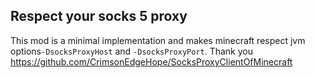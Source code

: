 ## Respect your socks 5 proxy
This mod is a minimal implementation and makes minecraft respect jvm options`-DsocksProxyHost` and `-DsocksProxyPort`. Thank you https://github.com/CrimsonEdgeHope/SocksProxyClientOfMinecraft
